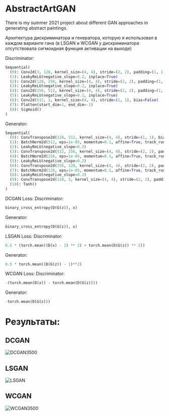 # AbstractArtGAN
There is my summer 2021 project about different GAN approaches in generating abstract paintings.

Архитектура дискриминатора и генератора, которую я использовал в каждом варианте гана (в LSGAN и WCGAN у дискриминатора отсутствовала сигмоидная функция активации на выходе)

Discriminator:
```python
Sequential(
  (0): Conv2d(3, 128, kernel_size=(4, 4), stride=(2, 2), padding=(1, 1), bias=False)
  (1): LeakyReLU(negative_slope=0.2, inplace=True)
  (2): Conv2d(128, 256, kernel_size=(4, 4), stride=(2, 2), padding=(1, 1), bias=False)
  (3): LeakyReLU(negative_slope=0.2, inplace=True)
  (4): Conv2d(256, 512, kernel_size=(4, 4), stride=(2, 2), padding=(1, 1), bias=False)
  (5): LeakyReLU(negative_slope=0.2, inplace=True)
  (6): Conv2d(512, 1, kernel_size=(4, 4), stride=(1, 1), bias=False)
  (7): Flatten(start_dim=1, end_dim=-1)
  (8): Sigmoid()
)
```

Generator:
```python
Sequential(
  (0): ConvTranspose2d(128, 512, kernel_size=(4, 4), stride=(1, 1), bias=False)
  (1): BatchNorm2d(512, eps=1e-05, momentum=0.1, affine=True, track_running_stats=True)
  (2): LeakyReLU(negative_slope=0.2)
  (3): ConvTranspose2d(512, 256, kernel_size=(4, 4), stride=(2, 2), padding=(1, 1), bias=False)
  (4): BatchNorm2d(256, eps=1e-05, momentum=0.1, affine=True, track_running_stats=True)
  (5): LeakyReLU(negative_slope=0.2)
  (6): ConvTranspose2d(256, 128, kernel_size=(4, 4), stride=(2, 2), padding=(1, 1), bias=False)
  (7): BatchNorm2d(128, eps=1e-05, momentum=0.1, affine=True, track_running_stats=True)
  (8): LeakyReLU(negative_slope=0.2)
  (9): ConvTranspose2d(128, 3, kernel_size=(4, 4), stride=(2, 2), padding=(1, 1), bias=False)
  (10): Tanh()
)
```

DCGAN Loss:
Discriminator: 
```python
binary_cross_entropy(D(G(z)), x)
```
Generator: 
```python 
binary_cross_entropy(D(G(z)), x)
```
LSGAN Loss:
Discriminator: 
```python
0.5 * (torch.mean((D(x) - 1) ** 2) + torch.mean(D(G(z)) ** 2))
```
Generator: 
```python
0.5 * torch.mean((D(G(z)) - 1)**2)
```

WCGAN Loss: 
Discriminator:
```python
-(torch.mean(D(x)) - torch.mean(D(G(z))))
```
Generator: 
```python
-torch.mean(D(G(z)))
```

# Результаты:
## DCGAN 

![DCGAN3500](https://user-images.githubusercontent.com/68852747/131214016-4cd73527-415d-4a6e-a9e0-2ca9265de5b3.png)


## LSGAN

![LSGAN](https://user-images.githubusercontent.com/68852747/131214019-3ca5b23e-0401-47a2-b4e3-3f93f1301196.png)


## WCGAN

![WCGAN3500](https://user-images.githubusercontent.com/68852747/131214020-25879564-c58b-4a4a-9564-06b74258e950.png)
